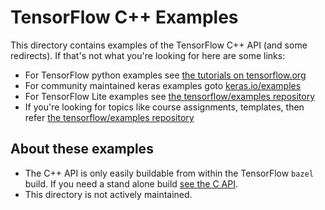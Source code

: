 # TensorFlow C++ Examples

This directory contains examples of the TensorFlow C++ API (and some redirects).
If that's not what you're looking for here are some links:

* For TensorFlow python examples see
  [the tutorials on tensorflow.org](https://tensorflow.org/tutorials)
* For community maintained keras examples goto [keras.io/examples](https://keras.io/examples/)
* For TensorFlow Lite examples see [the tensorflow/examples repository](https://github.com/tensorflow/examples/tree/master/lite)
* If you're looking for topics like course assignments, templates, then refer [the tensorflow/examples repository](https://github.com/tensorflow/examples/tree/master/lite)

## About these examples

* The C++ API is only easily buildable from within the TensorFlow `bazel` build.
  If you need a stand alone build [see the C API](https://www.tensorflow.org/install/lang_c).
* This directory is not actively maintained. 
